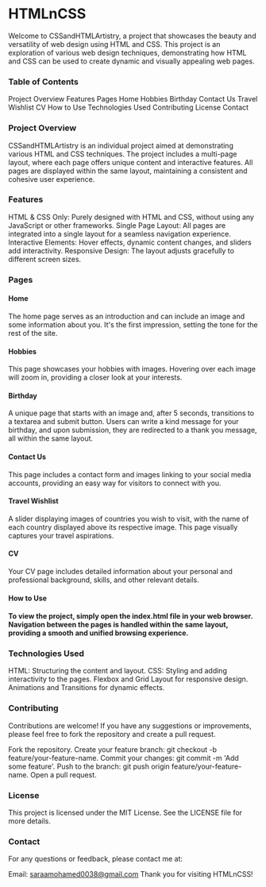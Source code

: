 <h1>HTMLnCSS</h1>
Welcome to CSSandHTMLArtistry, a project that showcases the beauty and versatility of web design using HTML and CSS. This project is an exploration of various web design techniques, demonstrating how HTML and CSS can be used to create dynamic and visually appealing web pages.

<h3>Table of Contents</h3>
Project Overview
Features
Pages
Home
Hobbies
Birthday
Contact Us
Travel Wishlist
CV
How to Use
Technologies Used
Contributing
License
Contact
<h3>Project Overview</h3>
CSSandHTMLArtistry is an individual project aimed at demonstrating various HTML and CSS techniques. The project includes a multi-page layout, where each page offers unique content and interactive features. All pages are displayed within the same layout, maintaining a consistent and cohesive user experience.

<h3>Features</h3>
HTML & CSS Only: Purely designed with HTML and CSS, without using any JavaScript or other frameworks.
Single Page Layout: All pages are integrated into a single layout for a seamless navigation experience.
Interactive Elements: Hover effects, dynamic content changes, and sliders add interactivity.
Responsive Design: The layout adjusts gracefully to different screen sizes.
<h3>Pages</h3>
<h4>Home</h4>
The home page serves as an introduction and can include an image and some information about you. It's the first impression, setting the tone for the rest of the site.

<h4>Hobbies</h4>
This page showcases your hobbies with images. Hovering over each image will zoom in, providing a closer look at your interests.

<h4>Birthday</h4>
A unique page that starts with an image and, after 5 seconds, transitions to a textarea and submit button. Users can write a kind message for your birthday, and upon submission, they are redirected to a thank you message, all within the same layout.

<h4>Contact Us</h4>
This page includes a contact form and images linking to your social media accounts, providing an easy way for visitors to connect with you.

<h4>Travel Wishlist</h4>
A slider displaying images of countries you wish to visit, with the name of each country displayed above its respective image. This page visually captures your travel aspirations.

<h4>CV</h4>
Your CV page includes detailed information about your personal and professional background, skills, and other relevant details.

<h4>How to Use<h4>
To view the project, simply open the index.html file in your web browser. Navigation between the pages is handled within the same layout, providing a smooth and unified browsing experience.

<h3>Technologies Used</h3>
HTML: Structuring the content and layout.
CSS: Styling and adding interactivity to the pages.
Flexbox and Grid Layout for responsive design.
Animations and Transitions for dynamic effects.
<h3>Contributing</h3>
Contributions are welcome! If you have any suggestions or improvements, please feel free to fork the repository and create a pull request.

Fork the repository.
Create your feature branch: git checkout -b feature/your-feature-name.
Commit your changes: git commit -m 'Add some feature'.
Push to the branch: git push origin feature/your-feature-name.
Open a pull request.

<h3>License</h3>
This project is licensed under the MIT License. See the LICENSE file for more details.

<h3>Contact</h3>
For any questions or feedback, please contact me at:

Email: saraamohamed0038@gmail.com
Thank you for visiting HTMLnCSS!

